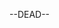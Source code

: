 --DEAD--
<div class="NPC"
data-name="Amaterasu Akira"
data-race="Halfelf"
data-profession="kuchařka, pekařka"
data-age="17"
data-location="Elakdet"
data-info="Informace o postavě"
data-description="Překrásná dívka s rudými vlasy, prodlouženýma zakulacenýma ušima, azurově modrýma očima"
data-tasks="Seznam úkolů"
data-img="Images/Amaterasuakira.jpg"
></div>